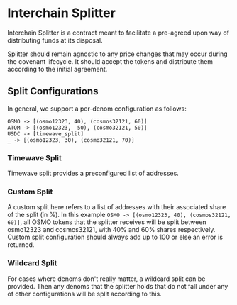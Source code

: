 # Interchain Splitter

Interchain Splitter is a contract meant to facilitate a pre-agreed upon way of distributing funds at its disposal.

Splitter should remain agnostic to any price changes that may occur during the covenant lifecycle.
It should accept the tokens and distribute them according to the initial agreement.

## Split Configurations

In general, we support a per-denom configuration as follows:
```
OSMO -> [(osmo12323, 40), (cosmos32121, 60)]
ATOM -> [(osmo12323,  50), (cosmo32121, 50)]
USDC -> [timewave_split]
_ -> [(osmo12323, 30), (cosmo32121, 70)]
```

### Timewave Split

Timewave split provides a preconfigured list of addresses.

### Custom Split

A custom split here refers to a list of addresses with their associated share of the split (in %).
In this example `OSMO -> [(osmo12323, 40), (cosmos32121, 60)]`, all OSMO tokens that the splitter
receives will be split between osmo12323 and cosmos32121, with 40% and 60% shares respectively.
Custom split configuration should always add up to 100 or else an error is returned.

### Wildcard Split

For cases where denoms don't really matter, a wildcard split can be provided. Then any denoms that
the splitter holds that do not fall under any of other configurations will be split according to this.

